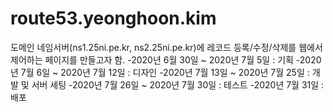 # route53.yeonghoon.kim
도메인 네임서버(ns1.25ni.pe.kr, ns2.25ni.pe.kr)에 레코드 등록/수정/삭제를 웹에서 제어하는 페이지를 만들고자 함.
-2020년 6월 30일 ~ 2020년 7월 5일 : 기획
-2020년 7월 6일 ~ 2020년 7월 12일 : 디자인
-2020년 7월 13일 ~ 2020년 7월 25일 : 개발 및 서버 세팅
-2020년 7월 26일 ~ 2020년 7월 30일 : 테스트
-2020년 7월 31일 : 배포

